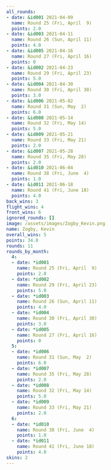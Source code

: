 ```yaml
---
all_rounds:
- date: &id001 2021-04-09
  name: Round 25 (Fri, April  9)
  points: 2.0
- date: &id003 2021-04-11
  name: Round 26 (Sun, April 11)
  points: 4.0
- date: &id005 2021-04-16
  name: Round 27 (Fri, April 16)
  points: 0
- date: &id002 2021-04-23
  name: Round 29 (Fri, April 23)
  points: 5.0
- date: &id004 2021-04-30
  name: Round 30 (Fri, April 30)
  points: 3.0
- date: &id006 2021-05-02
  name: Round 31 (Sun, May  2)
  points: 6.0
- date: &id008 2021-05-14
  name: Round 32 (Fri, May 14)
  points: 5.0
- date: &id009 2021-05-21
  name: Round 33 (Fri, May 21)
  points: 2.0
- date: &id007 2021-05-28
  name: Round 35 (Fri, May 28)
  points: 2.0
- date: &id010 2021-06-04
  name: Round 38 (Fri, June  4)
  points: 1.0
- date: &id011 2021-06-18
  name: Round 41 (Fri, June 18)
  points: 4.0
back_wins: 3
flight_wins: 4
front_wins: 6
ignored_rounds: []
image: /assets/images/Zogby_Kevin.png
name: Zogby, Kevin
overall_wins: 5
points: 34.0
rounds: 11
rounds_by_month:
  4:
  - date: *id001
    name: Round 25 (Fri, April  9)
    points: 2.0
  - date: *id002
    name: Round 29 (Fri, April 23)
    points: 5.0
  - date: *id003
    name: Round 26 (Sun, April 11)
    points: 4.0
  - date: *id004
    name: Round 30 (Fri, April 30)
    points: 3.0
  - date: *id005
    name: Round 27 (Fri, April 16)
    points: 0
  5:
  - date: *id006
    name: Round 31 (Sun, May  2)
    points: 6.0
  - date: *id007
    name: Round 35 (Fri, May 28)
    points: 2.0
  - date: *id008
    name: Round 32 (Fri, May 14)
    points: 5.0
  - date: *id009
    name: Round 33 (Fri, May 21)
    points: 2.0
  6:
  - date: *id010
    name: Round 38 (Fri, June  4)
    points: 1.0
  - date: *id011
    name: Round 41 (Fri, June 18)
    points: 4.0
skins: 2
---
```

